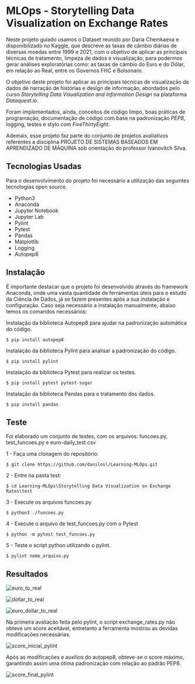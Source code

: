 # MLOps - Storytelling Data Visualization on Exchange Rates

Neste projeto guiado usamos o Dataset reunido por Daria Chemkaeva e disponibilizado no Kaggle, que descreve as taxas de câmbio diárias de diversas moedas entre 1999 e 2021, com o objetivo de aplicar as principais técnicas de tratamento, limpeza de dados e visualização, para podermos gerar análises exploratórias como: as taxas de câmbio do Euro e do Dólar, em relação ao Real, entre os Governos FHC e Bolsonaro.

O objetivo deste projeto foi aplicar as principais técnicas de visualização de dados de narração de histórias e design de informação, abordados pelo curso *Storytelling Data Visualization and Information Design* na plataforma *Dataquest.io*. 

Foram implementados, ainda, conceitos de código limpo, boas práticas de programação, documentação de código com base na padronização *PEP8*, logging, testes e stylo com *FiveThirtyEight*.

Ademais, esse projeto faz parte do conjunto de projetos avaliativos referentes a disciplina PROJETO DE SISTEMAS BASEADOS EM APRENDIZADO DE MÁQUINA sob orientação do professor Ivanovitch Silva.

## Tecnologias Usadas

Para o desenvolvimento do projeto foi necessário a utilização das seguintes tecnologias open source.

- Python3
- Anaconda
- Jupyter Notebook
- Jupyter Lab
- Pylint
- Pytest
- Pandas
- Matplotlib
- Logging
- Autopep8

## Instalação

É importante destacar que o projeto foi desenvolvido através do framework Anaconda, onde uma vasta quantidade de ferramentas úteis para o estudo da Ciência de Dados, já se fazem presentes após a sua instalação e configuração. Caso seja necessário a instalação manualmente, abaixo temos os comandos necessários:

Instalação da biblioteca Autopep8 para ajudar na padronização automática do código.
```shell
$ pip install autopep8
```
Instalação da biblioteca Pylint para analisar a padronização do código.
```shell
$ pip install pylint
```
Instalação da biblioteca Pytest para realizar os testes.
```shell
$ pip install pytest pytest-sugar
```
Instalação da biblioteca Pandas para o tratamento dos dados.
```shell
$ pip install pandas
```

## Teste

Foi elaborado um conjunto de testes, com os arquivos: funcoes.py, test_funcoes.py e euro-daily_test.csv

1 - Faça uma clonagem do repositório:
```shell
$ git clone https://github.com/danilosl/Learning-MLOps.git
```
2 - Entre na pasta test:
```shell
$ cd Learning-MLOps\Storytelling Data Visualization on Exchange Rates\test
```
3 - Execute os arquivos funcoes.py
```shell
$ python3 ./funcoes.py
```
4 - Execute o arquivo de test_funcoes.py com o Pytest
```shell
$ python -m pytest test_funcoes.py
```
5 - Teste o script python utilizando o pylint.
```shell
$ pylint nome_arquivo.py
```

## Resultados

![euro_to_real](https://user-images.githubusercontent.com/77031612/143921431-1d394105-d062-4a41-83de-e0d4d64d94f6.png)

![dollar_to_real](https://user-images.githubusercontent.com/77031612/143921423-02e6c05e-e6d7-4fc9-bd34-e15a3546d7b8.png)

![euro_dollar_to_real](https://user-images.githubusercontent.com/77031612/143921430-376a1597-80ea-4ab2-94bd-f3fbb2b4768c.png)


Na primeira avaliação feita pelo pylint, o script exchange_rates.py não obteve um score aceitável, entretanto a ferramenta mostrou as devidas modificações necessárias.

![score_inicial_pylint](https://user-images.githubusercontent.com/77031612/143921433-a38f4e88-2d6b-41b1-8235-8ec78951ff23.png)

Após as modificações e  auxílios do autopep8, obteve-se o score máximo, garantindo assim uma ótima padronização com relação ao padrão PEP8.

![score_final_pylint](https://user-images.githubusercontent.com/77031612/143921432-b471fc92-506f-4874-8146-0f69a97669fd.png)
